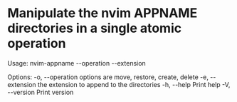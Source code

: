 # Manipulate the nvim APPNAME directories in a single atomic operation

Usage: nvim-appname --operation <OPERATION> --extension <EXTENSION>

Options:
  -o, --operation <OPERATION>  options are move, restore, create, delete
  -e, --extension <EXTENSION>  the extension to append to the directories
  -h, --help                   Print help
  -V, --version                Print version

